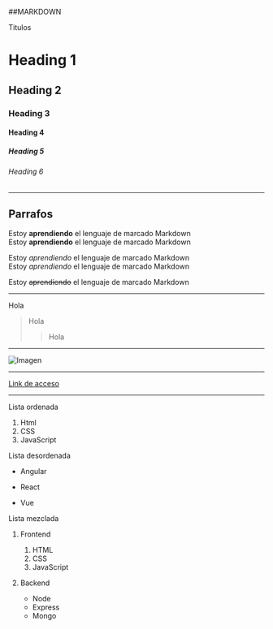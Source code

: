 ##MARKDOWN

Titulos

# Heading 1
## Heading 2
### Heading 3
#### Heading 4
##### Heading 5
###### Heading 6
---
Parrafos
---
Estoy **aprendiendo** el lenguaje de marcado Markdown  
Estoy __aprendiendo__ el lenguaje de marcado Markdown

Estoy *aprendiendo* el lenguaje de marcado Markdown  
Estoy _aprendiendo_ el lenguaje de marcado Markdown

Estoy ~~aprendiendo~~ el lenguaje de marcado Markdown

---
Hola
> Hola
>> Hola
---

![Imagen](Nombre-de-la-imagen.png)

---

[Link de acceso](https://www.google.com/)

---
Lista ordenada  
1. Html
2. CSS
3. JavaScript

Lista desordenada
- Angular
* React
+ Vue

Lista mezclada
1. Frontend
    1. HTML
    2. CSS
    3. JavaScript

2. Backend
    - Node
    - Express
    - Mongo



